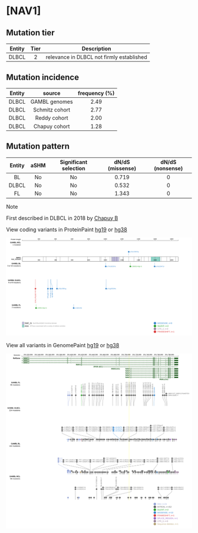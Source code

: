 # [NAV1]

## Mutation tier

|Entity|Tier|Description                              |
|:------:|:----:|-----------------------------------------|
|DLBCL |2   |relevance in DLBCL not firmly established|
## Mutation incidence

|Entity|source        |frequency (%)|
|:------:|:--------------:|:-------------:|
|DLBCL |GAMBL genomes |2.49         |
|DLBCL |Schmitz cohort|2.77         |
|DLBCL |Reddy cohort  |2.00         |
|DLBCL |Chapuy cohort |1.28         |

## Mutation pattern

|Entity|aSHM|Significant selection|dN/dS (missense)|dN/dS (nonsense)|
|:------:|:----:|:---------------------:|:----------------:|:----------------:|
|BL    |No  |No                   |0.719           |0               |
|DLBCL |No  |No                   |0.532           |0               |
|FL    |No  |No                   |1.343           |0               |


> [!NOTE]
> First described in DLBCL in 2018 by [Chapuy B](https://pubmed.ncbi.nlm.nih.gov/29713087)


View coding variants in ProteinPaint [hg19](https://www.bcgsc.ca/downloads/morinlab/GAMBL/test/genes/NAV1_protein.html)  or [hg38](https://www.bcgsc.ca/downloads/morinlab/GAMBL/test/genes/NAV1_protein_hg38.html)

![image](images/proteinpaint/NAV1_NM_020443.svg)

View all variants in GenomePaint [hg19](https://www.bcgsc.ca/downloads/morinlab/GAMBL/test/genes/NAV1.html)  or [hg38](https://www.bcgsc.ca/downloads/morinlab/GAMBL/test/genes/NAV1_hg38.html)

![image](images/proteinpaint/NAV1.svg)
